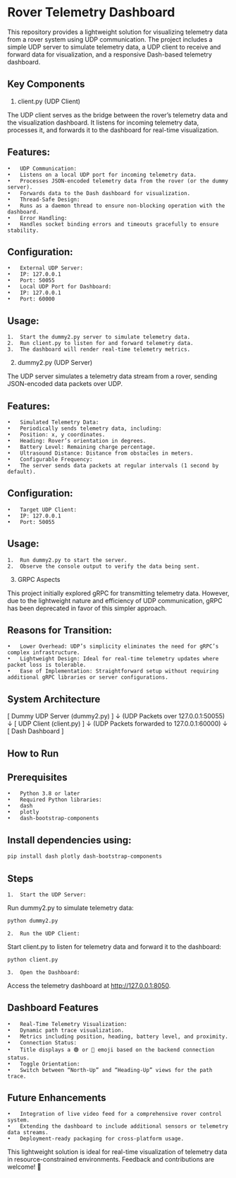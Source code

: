 # Rover Telemetry Dashboard

This repository provides a lightweight solution for visualizing telemetry data from a rover system using UDP communication. The project includes a simple UDP server to simulate telemetry data, a UDP client to receive and forward data for visualization, and a responsive Dash-based telemetry dashboard.

## Key Components

1. client.py (UDP Client)

The UDP client serves as the bridge between the rover’s telemetry data and the visualization dashboard. It listens for incoming telemetry data, processes it, and forwards it to the dashboard for real-time visualization.

## Features:
	•	UDP Communication:
	•	Listens on a local UDP port for incoming telemetry data.
	•	Processes JSON-encoded telemetry data from the rover (or the dummy server).
	•	Forwards data to the Dash dashboard for visualization.
	•	Thread-Safe Design:
	•	Runs as a daemon thread to ensure non-blocking operation with the dashboard.
	•	Error Handling:
	•	Handles socket binding errors and timeouts gracefully to ensure stability.

## Configuration:
	•	External UDP Server:
	•	IP: 127.0.0.1
	•	Port: 50055
	•	Local UDP Port for Dashboard:
	•	IP: 127.0.0.1
	•	Port: 60000

## Usage:
	1.	Start the dummy2.py server to simulate telemetry data.
	2.	Run client.py to listen for and forward telemetry data.
	3.	The dashboard will render real-time telemetry metrics.

2. dummy2.py (UDP Server)

The UDP server simulates a telemetry data stream from a rover, sending JSON-encoded data packets over UDP.

## Features:
	•	Simulated Telemetry Data:
	•	Periodically sends telemetry data, including:
	•	Position: x, y coordinates.
	•	Heading: Rover’s orientation in degrees.
	•	Battery Level: Remaining charge percentage.
	•	Ultrasound Distance: Distance from obstacles in meters.
	•	Configurable Frequency:
	•	The server sends data packets at regular intervals (1 second by default).

## Configuration:
	•	Target UDP Client:
	•	IP: 127.0.0.1
	•	Port: 50055

## Usage:
	1.	Run dummy2.py to start the server.
	2.	Observe the console output to verify the data being sent.

3. GRPC Aspects

This project initially explored gRPC for transmitting telemetry data. However, due to the lightweight nature and efficiency of UDP communication, gRPC has been deprecated in favor of this simpler approach.

## Reasons for Transition:
	•	Lower Overhead: UDP’s simplicity eliminates the need for gRPC’s complex infrastructure.
	•	Lightweight Design: Ideal for real-time telemetry updates where packet loss is tolerable.
	•	Ease of Implementation: Straightforward setup without requiring additional gRPC libraries or server configurations.

## System Architecture

[ Dummy UDP Server (dummy2.py) ]
             ↓
   (UDP Packets over 127.0.0.1:50055)
             ↓
[ UDP Client (client.py) ]
             ↓
 (UDP Packets forwarded to 127.0.0.1:60000)
             ↓
[ Dash Dashboard ]

## How to Run

## Prerequisites
	•	Python 3.8 or later
	•	Required Python libraries:
	•	dash
	•	plotly
	•	dash-bootstrap-components

## Install dependencies using:
```bash
pip install dash plotly dash-bootstrap-components
```

## Steps
	1.	Start the UDP Server:
Run dummy2.py to simulate telemetry data:
```bash
python dummy2.py
```

	2.	Run the UDP Client:
Start client.py to listen for telemetry data and forward it to the dashboard:
```bash
python client.py
```

	3.	Open the Dashboard:
Access the telemetry dashboard at http://127.0.0.1:8050.

## Dashboard Features
	•	Real-Time Telemetry Visualization:
	•	Dynamic path trace visualization.
	•	Metrics including position, heading, battery level, and proximity.
	•	Connection Status:
	•	Title displays a 🟢 or 🔴 emoji based on the backend connection status.
	•	Toggle Orientation:
	•	Switch between “North-Up” and “Heading-Up” views for the path trace.

## Future Enhancements
	•	Integration of live video feed for a comprehensive rover control system.
	•	Extending the dashboard to include additional sensors or telemetry data streams.
	•	Deployment-ready packaging for cross-platform usage.

This lightweight solution is ideal for real-time visualization of telemetry data in resource-constrained environments. Feedback and contributions are welcome! 🚀